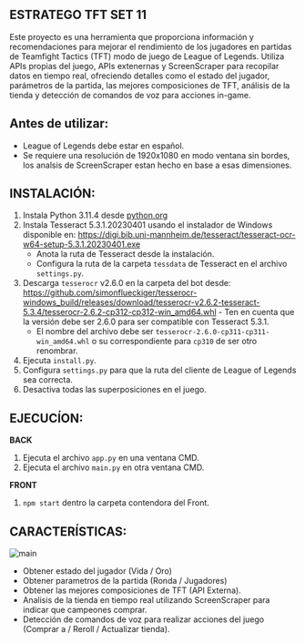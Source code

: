 ## ESTRATEGO TFT SET 11
Este proyecto es una herramienta que proporciona información y recomendaciones para mejorar el rendimiento de los jugadores en partidas de Teamfight Tactics (TFT) modo de juego de League of Legends. Utiliza APIs propias del juego, APIs extenernas y ScreenScraper para recopilar datos en tiempo real, ofreciendo detalles como el estado del jugador, parámetros de la partida, las mejores composiciones de TFT, análisis de la tienda y detección de comandos de voz para acciones in-game.

## Antes de utilizar:
- League of Legends debe estar en español.
- Se requiere una resolución de 1920x1080 en modo ventana sin bordes, los analsis de ScreenScraper estan hecho en base a esas dimensiones.

## INSTALACIÓN:
1. Instala Python 3.11.4 desde [python.org](https://www.python.org/downloads/windows/)
3. Instala Tesseract 5.3.1.20230401 usando el instalador de Windows disponible en: https://digi.bib.uni-mannheim.de/tesseract/tesseract-ocr-w64-setup-5.3.1.20230401.exe
   - Anota la ruta de Tesseract desde la instalación.
   - Configura la ruta de la carpeta `tessdata` de Tesseract en el archivo `settings.py`.
4. Descarga `tesserocr` v2.6.0 en la carpeta del bot desde: https://github.com/simonflueckiger/tesserocr-windows_build/releases/download/tesserocr-v2.6.2-tesseract-5.3.4/tesserocr-2.6.2-cp312-cp312-win_amd64.whl   - Ten en cuenta que la versión debe ser 2.6.0 para ser compatible con Tesseract 5.3.1.
   - El nombre del archivo debe ser `tesserocr-2.6.0-cp311-cp311-win_amd64.whl` o su correspondiente para `cp310` de ser otro renombrar.
5. Ejecuta `install.py`.
6. Configura `settings.py` para que la ruta del cliente de League of Legends sea correcta.
7. Desactiva todas las superposiciones en el juego.

## EJECUCÍON:
**BACK**
1. Ejecuta el archivo `app.py` en una ventana CMD. 
2. Ejecuta el archivo `main.py` en otra ventana CMD.

**FRONT**
1. `npm start` dentro la carpeta contendora del Front.

## CARACTERÍSTICAS:
![main](https://i.imgur.com/j5xi92H.png)
- Obtener estado del jugador (Vida / Oro)
- Obtener parametros de la partida (Ronda / Jugadores)
- Obtener las mejores composiciones de TFT (API Externa).
- Analisis de la tienda en tiempo real utilizando ScreenScraper para indicar que campeones comprar.
- Detección de comandos de voz para realizar acciones del juego (Comprar a <Campeon> / Reroll / Actualizar tienda).

